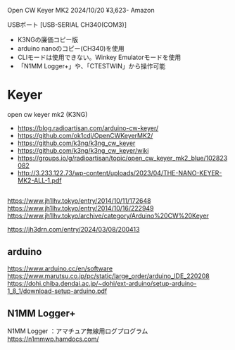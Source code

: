 
Open CW Keyer MK2 
2024/10/20 ¥3,623- Amazon

USBポート
[USB-SERIAL CH340(COM3)]

- K3NGの廉価コピー版
- arduino nanoのコピー(CH340)を使用
- CLIモードは使用できない。Winkey Emulatorモードを使用
- 「N1MM Logger+」や、「CTESTWIN」から操作可能


# Keyer

open cw keyer mk2 (K3NG)
- https://blog.radioartisan.com/arduino-cw-keyer/
- https://github.com/ok1cdj/OpenCWKeyerMK2/
- https://github.com/k3ng/k3ng_cw_keyer
- https://github.com/k3ng/k3ng_cw_keyer/wiki
- https://groups.io/g/radioartisan/topic/open_cw_keyer_mk2_blue/102823082
- http://3.233.122.73/wp-content/uploads/2023/04/THE-NANO-KEYER-MK2-ALL-1.pdf

## 
https://www.jh1lhv.tokyo/entry/2014/10/11/172648
https://www.jh1lhv.tokyo/entry/2014/10/16/222949
https://www.jh1lhv.tokyo/archive/category/Arduino%20CW%20Keyer

https://jh3drn.com/entry/2024/03/08/200413

## arduino
https://www.arduino.cc/en/software
https://www.marutsu.co.jp/pc/static/large_order/arduino_IDE_220208
https://dohi.chiba.dendai.ac.jp/~dohi/ext-arduino/setup-arduino-1_8_1/download-setup-arduino.pdf

## N1MM Logger+
N1MM Logger ：アマチュア無線用ログプログラム
https://n1mmwp.hamdocs.com/
 

